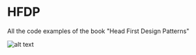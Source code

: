 # HFDP
All the code examples of the book "Head First Design Patterns"

![alt text](https://images-na.ssl-images-amazon.com/images/I/91bobQSPQrL.jpg)
